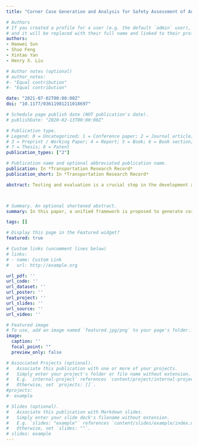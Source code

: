 ```yaml
---
title: "Corner Case Generation and Analysis for Safety Assessment of Autonomous Vehicles"

# Authors
# If you created a profile for a user (e.g. the default `admin` user), write the username (folder name) here 
# and it will be replaced with their full name and linked to their profile.
authors:
- Haowei Sun
- Shuo Feng
- Xintao Yan
- Henry X. Liu

# Author notes (optional)
# author_notes:
#- "Equal contribution"
#- "Equal contribution"

date: "2021-07-02T00:00:00Z"
doi: "10.1177/03611981211018697"

# Schedule page publish date (NOT publication's date).
# publishDate: "2020-02-13T00:00:00Z"

# Publication type.
# Legend: 0 = Uncategorized; 1 = Conference paper; 2 = Journal article;
# 3 = Preprint / Working Paper; 4 = Report; 5 = Book; 6 = Book section;
# 7 = Thesis; 8 = Patent
publication_types: ["2"]

# Publication name and optional abbreviated publication name.
publication: In *Transportation Research Record*
publication_short: In *Transportation Research Record*

abstract: Testing and evaluation is a crucial step in the development and deployment of connected and automated vehicles (CAVs). To comprehensively evaluate the performance of CAVs, it is necessary to test the CAVs in safety-critical scenarios, which rarely happen in a naturalistic driving environment. Therefore, how to purposely and systematically generate these corner cases becomes an important problem. Most existing studies focus on generating adversarial examples for perception systems of CAVs, whereas limited efforts have been put into decision-making systems, which is the highlight of this paper. As the CAVs need to interact with numerous background vehicles (BVs) for a long duration, variables that define the corner cases are usually high-dimensional, which makes the generation a challenging problem. In this paper, a unified framework is proposed to generate corner cases for decision-making systems. To address the challenge brought by high dimensionality, the driving environment is formulated based on the Markov decision process, and the deep reinforcement learning techniques are applied to learn the behavior policy of BVs. With the learned policy, BVs behave and interact with the CAVs more aggressively, resulting in more corner cases. To further analyze the generated corner cases, the techniques of feature extraction and clustering are utilized. By selecting representative cases of each cluster and outliers, the valuable corner cases can be identified from all generated corner cases. Simulation results of a highway driving environment show that the proposed methods can effectively generate and identify the valuable corner cases.



# Summary. An optional shortened abstract.
summary: In this paper, a unified framework is proposed to generate corner cases for decision-making systems. To address the challenge brought by high dimensionality, the driving environment is formulated based on the Markov decision process, and the deep reinforcement learning techniques are applied to learn the behavior policy of BVs. With the learned policy, BVs behave and interact with the CAVs more aggressively, resulting in more corner cases.

tags: []

# Display this page in the Featured widget?
featured: true

# Custom links (uncomment lines below)
# links:
# - name: Custom Link
#   url: http://example.org

url_pdf: ''
url_code: ''
url_dataset: ''
url_poster: ''
url_project: ''
url_slides: ''
url_source: ''
url_video: ''

# Featured image
# To use, add an image named `featured.jpg/png` to your page's folder. 
image:
  caption: ''
  focal_point: ""
  preview_only: false

# Associated Projects (optional).
#   Associate this publication with one or more of your projects.
#   Simply enter your project's folder or file name without extension.
#   E.g. `internal-project` references `content/project/internal-project/index.md`.
#   Otherwise, set `projects: []`.
#projects:
#- example

# Slides (optional).
#   Associate this publication with Markdown slides.
#   Simply enter your slide deck's filename without extension.
#   E.g. `slides: "example"` references `content/slides/example/index.md`.
#   Otherwise, set `slides: ""`.
# slides: example
---
```


